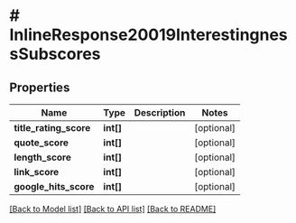 # # InlineResponse20019InterestingnessSubscores

## Properties

Name | Type | Description | Notes
------------ | ------------- | ------------- | -------------
**title_rating_score** | **int[]** |  | [optional]
**quote_score** | **int[]** |  | [optional]
**length_score** | **int[]** |  | [optional]
**link_score** | **int[]** |  | [optional]
**google_hits_score** | **int[]** |  | [optional]

[[Back to Model list]](../../README.md#models) [[Back to API list]](../../README.md#endpoints) [[Back to README]](../../README.md)
